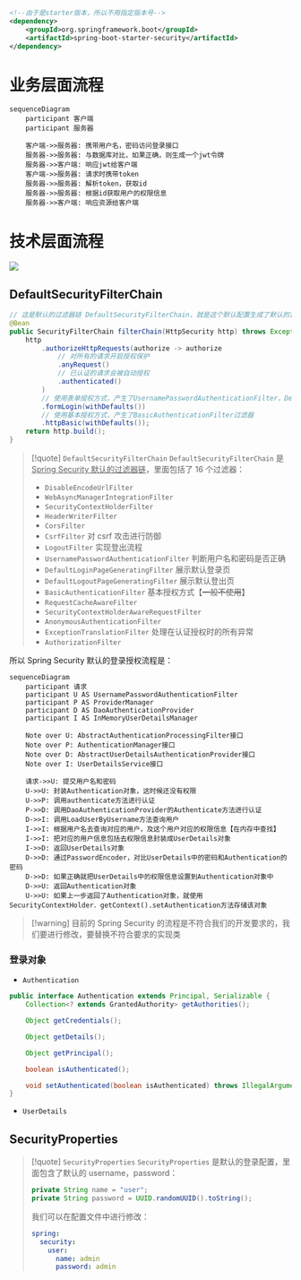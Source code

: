 ```xml
<!--由于是starter版本，所以不用指定版本号-->  
<dependency>  
    <groupId>org.springframework.boot</groupId>  
    <artifactId>spring-boot-starter-security</artifactId>  
</dependency>
```

# 业务层面流程
```mermaid
sequenceDiagram
    participant 客户端
    participant 服务器

	客户端->>服务器: 携带用户名，密码访问登录接口
	服务器->>服务器: 与数据库对比，如果正确，则生成一个jwt令牌
	服务器->>客户端: 响应jwt给客户端
	客户端->>服务器: 请求时携带token
	服务器->>服务器: 解析token，获取id
	服务器->>服务器: 根据id获取用户的权限信息
	服务器->>客户端: 响应资源给客户端
```

# 技术层面流程
![](https://obsidian-1307744200.cos.ap-guangzhou.myqcloud.com/%E5%9B%BE%E7%89%87/202405011422457.png)

## DefaultSecurityFilterChain
```java
// 这是默认的过滤器链 DefaultSecurityFilterChain，就是这个默认配置生成了默认的16个过滤器
@Bean
public SecurityFilterChain filterChain(HttpSecurity http) throws Exception {
	http
		.authorizeHttpRequests(authorize -> authorize
			// 对所有的请求开启授权保护
			.anyRequest()
			// 已认证的请求会被自动授权
			.authenticated()
		)
		// 使用表单授权方式，产生了UsernamePasswordAuthenticationFilter，DefaultLoginPageGeneratingFilter，DefaultLogoutPageGeneratingFilter过滤器
		.formLogin(withDefaults())
		// 使用基本授权方式，产生了BasicAuthenticationFilter过滤器
		.httpBasic(withDefaults());
	return http.build();
}
```

>[!quote] `DefaultSecurityFilterChain`
>`DefaultSecurityFilterChain` 是 <u>Spring Security 默认的过滤器链</u>，里面包括了 16 个过滤器：
> - `DisableEncodeUrlFilter` 
> - `WebAsyncManagerIntegrationFilter` 
> - `SecurityContextHolderFilter` 
> - `HeaderWriterFilter` 
> - `CorsFilter` 
> - `CsrfFilter` 对 csrf 攻击进行防御
> - `LogoutFilter` 实现登出流程
> - `UsernamePasswordAuthenticationFilter` 判断用户名和密码是否正确
> - `DefaultLoginPageGeneratingFilter` 展示默认登录页
> - `DefaultLogoutPageGeneratingFilter` 展示默认登出页
> - `BasicAuthenticationFilter` 基本授权方式【~~一般不使用~~】
> - `RequestCacheAwareFilter`
> - `SecurityContextHolderAwareRequestFilter`
> - `AnonymousAuthenticationFilter`
> - `ExceptionTranslationFilter` 处理在认证授权时的所有异常
> - `AuthorizationFilter` 

所以 Spring Security 默认的登录授权流程是：
```mermaid
sequenceDiagram
    participant 请求
    participant U AS UsernamePasswordAuthenticationFilter
    participant P AS ProviderManager
	participant D AS DaoAuthenticationProvider
	participant I AS InMemoryUserDetailsManager

	Note over U: AbstractAuthenticationProcessingFilter接口
	Note over P: AuthenticationManager接口
	Note over D: AbstractUserDetailsAuthenticationProvider接口
	Note over I: UserDetailsService接口

	请求->>U: 提交用户名和密码
	U->>U: 封装Authentication对象，这时候还没有权限
	U->>P: 调用authenticate方法进行认证
	P->>D: 调用DaoAuthenticationProvider的Authenticate方法进行认证
	D->>I: 调用LoadUserByUsername方法查询用户
	I->>I: 根据用户名去查询对应的用户，及这个用户对应的权限信息【在内存中查找】
	I->>I: 把对应的用户信息包括去权限信息封装成UserDetails对象
	I->>D: 返回UserDetails对象
	D->>D: 通过PasswordEncoder，对比UserDetails中的密码和Authentication的密码
	D->>D: 如果正确就把UserDetails中的权限信息设置到Authentication对象中
	D->>U: 返回Authentication对象
	U->>U: 如果上一步返回了Authentication对象，就使用SecurityContextHolder．getContext().setAuthentication方法存储该对象
```

>[!warning] 目前的 Spring Security 的流程是不符合我们的开发要求的，我们要进行修改，要替换不符合要求的实现类

### 登录对象
- `Authentication` 
```java
public interface Authentication extends Principal, Serializable {
    Collection<? extends GrantedAuthority> getAuthorities();

    Object getCredentials();

    Object getDetails();

    Object getPrincipal();

    boolean isAuthenticated();

    void setAuthenticated(boolean isAuthenticated) throws IllegalArgumentException;
}
```



- `UserDetails` 












## SecurityProperties
>[!quote] `SecurityProperties` 
>`SecurityProperties` 是默认的登录配置，里面包含了默认的 username，password：
> ```java
> private String name = "user";  
> private String password = UUID.randomUUID().toString();
> ```
> 
> 我们可以在配置文件中进行修改：
> ```yml
> spring:
>   security:
>     user:
>       name: admin
>       password: admin
> ```






























